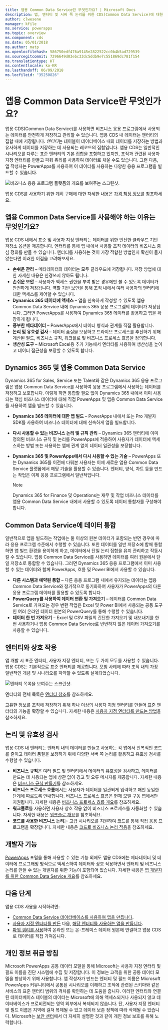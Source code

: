 ```yaml
---
title: 앱용 Common Data Service란 무엇인가요? | Microsoft Docs
description: 앱, 엔터티 및 서버 쪽 논리를 위한 CDS(Common Data Service)에 대한 소개입니다.
author: clwesene
manager: kfile
ms.service: powerapps
ms.topic: overview
ms.component: cds
ms.date: 05/01/2018
ms.author: matp
ms.openlocfilehash: 586750edf476a9145e2822522cc0b4b5ad729539
ms.sourcegitcommit: 7296649d03ebc33dc5ddb9e7c551869dc781f154
ms.translationtype: HT
ms.contentlocale: ko-KR
ms.lasthandoff: 06/09/2018
ms.locfileid: "35250826"
---
```

# <a name="what-is-common-data-service-for-apps"></a>앱용 Common Data Service란 무엇인가요?
앱용 CDS(Common Data Service)를 사용하면 비즈니스 응용 프로그램에서 사용되는 데이터를 안전하게 저장하고 관리할 수 있습니다. 앱용 CDS 내 데이터는 엔터티의 집합 내에 저장됩니다. *엔터티*는 테이블이 데이터베이스 내의 데이터를 저장하는 방법과 유사하게 데이터를 저장하는 데 사용되는 레코드의 집합입니다. 앱용 CDS는 일반적인 시나리오를 다루는 표준 엔터티의 기본 집합을 포함하고 있지만, 조직과 관련된 사용자 지정 엔터티를 만들고 파워 쿼리를 사용하여 데이터로 채울 수도 있습니다. 그런 다음, 앱 작성자는 PowerApps를 사용하여 이 데이터를 사용하는 다양한 응용 프로그램을 빌드할 수 있습니다.

![비즈니스 응용 프로그램 플랫폼의 개요를 보여주는 스크린샷.](./media/data-platform-cds-intro/platform.png "플랫폼 개요")

앱용 CDS를 사용하기 위한 계획 구매에 대한 자세한 내용은 [가격 책정 정보](../../administrator/pricing-billing-skus.md)를 참조하세요.

## <a name="why-use-common-data-service-for-apps"></a>앱용 Common Data Service를 사용해야 하는 이유는 무엇인가요?
앱용 CDS 내에서 표준 및 사용자 지정 엔터티는 데이터를 위한 안전한 클라우드 기반 저장소 옵션을 제공합니다. 엔터티를 통해 앱 내에서 사용할 조직 데이터의 비즈니스 중심 정의를 만들 수 있습니다. 엔터티를 사용하는 것이 가장 적합한 방법인지 확신이 들지 않는다면 이러한 이점을 고려해보세요.

* **손쉬운 관리** &ndash; 메타데이터와 데이터는 모두 클라우드에 저장됩니다. 저장 방법에 대한 자세한 내용은 신경쓰지 않아도 됩니다.
* **손쉬운 보안** &ndash; 사용자가 액세스 권한을 부여 받은 경우에만 볼 수 있도록 데이터가 안전하게 저장됩니다. 역할 기반 보안을 통해 조직 내에서 여러 사용자의 엔터티에 대한 액세스를 제어할 수 있습니다.
* **Dynamics 365 데이터에 액세스** &ndash; 앱을 신속하게 작성할 수 있도록 앱용 Common Data Service 내에 Dynamics 365 응용 프로그램의 데이터가 저장됩니다. 그러면 PowerApps를 사용하여 Dynamics 365 데이터를 활용하고 앱을 확장하게 됩니다.
* **풍부한 메타데이터** &ndash; PowerApps에서 데이터 형식과 관계를 직접 활용합니다.
* **논리 및 유효성 검사** &ndash; 데이터 품질을 보장하고 드라이브 프로세스를 추진하기 위해 계산된 필드, 비즈니스 규칙, 워크플로 및 비즈니스 프로세스 흐름을 정의합니다.
* **생산성 도구** &ndash; Microsoft Excel용 추가 기능에서 엔터티를 사용하여 생산성을 높이고 데이터 접근성을 보장할 수 있도록 합니다.

## <a name="dynamics-365-and-the-common-data-service-for-apps"></a>Dynamics 365 및 앱용 Common Data Service

Dynamics 365 for Sales, Service 또는 Talent와 같은 Dynamics 365 응용 프로그램은 앱용 Common Data Service를 사용하여 응용 프로그램에서 사용하는 데이터를 저장하고 보호합니다. 이렇게 하면 통합할 필요 없이 Dynamics 365 내에서 이미 사용되는 핵심 비즈니스 데이터에 대해 직접 PowerApps 및 앱용 Common Data Service를 사용하여 앱을 빌드할 수 있습니다.

* **Dynamics 365 데이터에 대한 앱 빌드** &ndash; PowerApps 내에서 또는 Pro 개발자 SDK를 사용하여 비즈니스 데이터에 대해 신속하게 앱을 빌드합니다.
* **다시 사용할 수 있는 비즈니스 논리 및 규칙 관리** &ndash; Dynamics 365 엔터티에 이미 정의된 비즈니스 규칙 및 논리를 PowerApps에 적용하여 사용자가 데이터에 액세스하는 방법 또는 사용하는 앱에 관계 없이 데이터 일관성을 보장합니다.
* **Dynamics 365 및 PowerApps에서 다시 사용할 수 있는 기술** &ndash; PowerApps 또는 Dynamics 365를 이전에 다뤄본 사용자는 이제 새로운 앱용 Common Data Service 플랫폼에서 해당 기술을 활용할 수 있습니다. 엔터티, 양식, 차트 등을 만드는 작업은 이제 응용 프로그램에서 일반적입니다.

    > [!NOTE]
    > Dynamics 365 for Finance 및 Operations는 재무 및 작업 비즈니스 데이터를 앱용 Common Data Service 내에서 사용할 수 있도록 데이터 통합자를 구성해야 합니다.

## <a name="integrating-data-into-the-common-data-service"></a>Common Data Service에 데이터 통합

일반적으로 앱을 빌드하는 작업에는 둘 이상의 원본 데이터가 포함되는 반면 경우에 따라 응용 프로그램 수준에서 수행할 수 있습니다. 또한 데이터를 일반 저장소에 함께 통합하면 앱 빌드 환경을 용이하게 하고, 데이터에서 단일 논리 집합을 유지 관리하고 작동시킬 수 있습니다. 앱용 Common Data Service를 사용하면 데이터를 여러 원본에서 단일 저장소로 통합할 수 있습니다. 그러면 Dynamics 365 응용 프로그램에서 이미 사용할 수 있는 데이터와 함께 PowerApps, 흐름 및 Power BI에서 사용할 수 있습니다.

* **다른 시스템과 예약된 통합** &ndash; 다른 응용 프로그램 내에서 유지되는 데이터는 앱용 Common Data Service와 정기적으로 동기화하여 사용자가 PowerApps의 다른 응용 프로그램 데이터를 활용할 수 있도록 합니다.
* **PowerQuery를 사용하여 데이터 변환 및 가져오기** &ndash; 데이터를 Common Data Service로 가져오는 경우 변환 작업은 Excel 및 Power BI에서 사용되는 공통 도구인 여러 온라인 데이터 원본의 PowerQuery를 통해 수행할 수 있습니다.
* **데이터 한 번 가져오기** &ndash; Excel 및 CSV 파일의 간단한 가져오기 및 내보내기를 한 번 사용하거나 앱용 Common Data Service로 빈번하지 않은 데이터 가져오기를 사용할 수 있습니다.


## <a name="interacting-with-entities"></a>엔터티와 상호 작용
앱 개발 시 표준 엔터티, 사용자 지정 엔터티, 또는 두 가지 모두를 사용할 수 있습니다. 앱용 CDS는 기본적으로 표준 엔터티를 제공합니다. 모범 사례에 따라 조직 내의 가장 일반적인 개념 및 시나리오를 파악할 수 있도록 설계되었습니다.

![엔터티 목록을 보여주는 스크린샷.](./media/data-platform-cds-intro/entitylist.png "엔터티 목록")

엔터티의 전체 목록은 [엔터티 참조](https://docs.microsoft.com/powerapps/developer/common-data-service/reference/about-entity-reference)를 참조하세요.

고유한 정보를 조직에 저장하기 위해 하나 이상의 사용자 지정 엔터티를 만들어 표준 엔터티의 기능을 확장할 수 있습니다. 자세한 내용은 [사용자 지정 엔터티를 만드는 방법](create-custom-entity.md)을 참조하세요.

## <a name="logic-and-validation"></a>논리 및 유효성 검사
앱용 CDS 내 엔터티는 엔터티 내의 데이터를 만들고 사용하는 각 앱에서 반복적인 코드를 줄이고 데이터 품질을 보장하기 위해 다양한 서버 쪽 논리를 활용하고 유효성 검사를 수행할 수 있습니다.

* **비즈니스 규칙**은 여러 필드 및 엔터티에서 데이터의 유효성을 검사하고, 데이터를 만드는 데 사용되는 앱에 상관 없이 경고 및 오류 메시지를 제공합니다. 자세한 내용은 [비즈니스 규칙 만들기](./data-platform-create-business-rule.md)를 참조하세요.
* **비즈니스 프로세스 흐름**에서는 사용자가 데이터를 일관되게 입력하고 매번 동일한 단계에 따르도록 안내합니다. 비즈니스 프로세스 흐름은 현재 모델 구동 앱에서만 지원됩니다. 자세한 내용은 [비즈니스 프로세스 흐름 개요](/dynamics365/customer-engagement/customize/business-process-flows-overview)를 참조하세요.
* **워크플로**를 사용하면 사용자 상호 작용 없이 비즈니스 프로세스를 자동화할 수 있습니다. 자세한 내용은 [워크플로 개요](/dynamics365/customer-engagement/customize/workflow-processes)를 참조하세요.
* **코드를 사용한 비즈니스 논리**는 고급 시나리오를 지원하여 코드를 통해 직접 응용 프로그램을 확장합니다. 자세한 내용은 [코드로 비즈니스 논리 적용](../../developer/common-data-service/apply-business-logic-with-code.md)을 참조하세요.

## <a name="developer-capabilities"></a>개발자 기능
[PowerApps](https://web.powerapps.com) 포털을 통해 사용할 수 있는 기능 외에도 앱용 CDS에는 메타데이터 및 데이터에 프로그래밍 방식으로 액세스하여 데이터와 상호 작용하면서 엔터티 및 비즈니스 논리를 만들 수 있는 개발자를 위한 기능이 포함되어 있습니다. 자세한 내용은 [앱 개발자를 위한 Common Data Service 개요](../../developer/common-data-service/overview.md)를 참조하세요.

## <a name="next-steps"></a>다음 단계
앱용 CDS 사용을 시작하려면:
* [Common Data Service 데이터베이스를 사용하여 앱을 만듭니다](../canvas-apps/data-platform-create-app-scratch.md).
* [사용자 지정 엔터티를 만든](create-custom-entity.md) 다음, [해당 엔터티를 사용하는 앱을 만듭니다](../canvas-apps/data-platform-create-app.md).
* [파워 쿼리를 사용](./data-platform-cds-newentity-pq.md)하여 온라인 또는 온-프레미스 데이터 원본에 연결하고 앱용 CDS로 데이터를 직접 가져옵니다.

## <a name="privacy-notice"></a>개인 정보 취급 방침
Microsoft PowerApps 공통 데이터 모델을 통해 Microsoft는 사용자 지정 엔터티 및 필드 이름을 진단 시스템에 수집 및 저장합니다. 이 정보는 고객을 위한 공통 데이터 모델을 향상하기 위해 사용합니다. 앱 작성자가 만드는 엔터티 및 필드 이름은 Microsoft PowerApps 커뮤니티에서 공통된 시나리오를 이해하고 조직에 관련된 스키마와 같은 서비스의 표준 엔터티 범위의 격차를 확인하는 데 도움을 줍니다. 이러한 엔터티와 연결된 데이터베이스 테이블의 데이터는 Microsoft에 의해 액세스되거나 사용되지 않고 데이터베이스가 프로비전되는 영역 외부에서 복제되지 않습니다. 단, 사용자 지정 엔터티 및 필드 이름은 지역에 걸쳐 복제될 수 있고 데이터 보존 정책에 따라 삭제될 수 있습니다. Microsoft는 [보안 센터](https://www.microsoft.com/trustcenter/Privacy/default.aspx)에서 더 자세히 설명한 것과 같이 개인 정보 보호를 위해 노력합니다.
